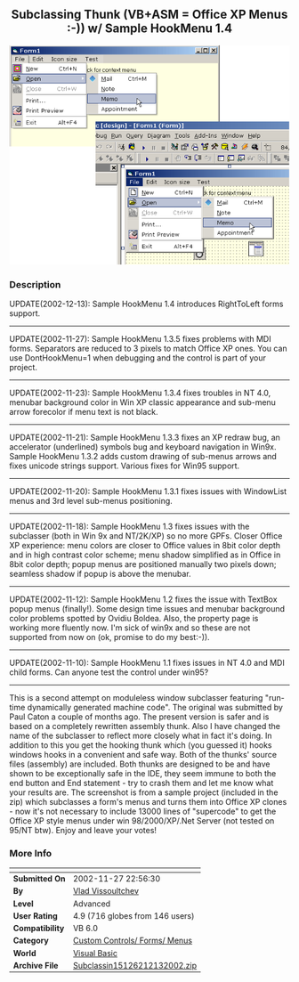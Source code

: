 ﻿<div align="center">

## Subclassing Thunk \(VB\+ASM = Office XP Menus  :\-\)\) w/ Sample HookMenu 1\.4

<img src="PIC200211810211887.gif">
</div>

### Description

UPDATE(2002-12-13): Sample HookMenu 1.4 introduces RightToLeft forms support.

----

UPDATE(2002-11-27): Sample HookMenu 1.3.5 fixes problems with MDI forms. Separators are reduced to 3 pixels to match Office XP ones. You can use DontHookMenu=1 when debugging and the control is part of your project.

----

UPDATE(2002-11-23): Sample HookMenu 1.3.4 fixes troubles in NT 4.0, menubar background color in Win XP classic appearance and sub-menu arrow forecolor if menu text is not black.

----

UPDATE(2002-11-21): Sample HookMenu 1.3.3 fixes an XP redraw bug, an accelerator (underlined) symbols bug and keyboard navigation in Win9x. Sample HookMenu 1.3.2 adds custom drawing of sub-menus arrows and fixes unicode strings support. Various fixes for Win95 support.

----

UPDATE(2002-11-20): Sample HookMenu 1.3.1 fixes issues with WindowList menus and 3rd level sub-menus positioning.

----

UPDATE(2002-11-18): Sample HookMenu 1.3 fixes issues with the subclasser (both in Win 9x and NT/2K/XP) so no more GPFs. Closer Office XP experience: menu colors are closer to Office values in 8bit color depth and in high contrast color scheme; menu shadow simplified as in Office in 8bit color depth; popup menus are positioned manually two pixels down; seamless shadow if popup is above the menubar.

----

UPDATE(2002-11-12): Sample HookMenu 1.2 fixes the issue with TextBox popup menus (finally!). Some design time issues and menubar background color problems spotted by Ovidiu Boldea. Also, the property page is working more fluently now. I'm sick of win9x and so these are not supported from now on (ok, promise to do my best:-)).

----

UPDATE(2002-11-10): Sample HookMenu 1.1 fixes issues in NT 4.0 and MDI child forms. Can anyone test the control under win95?

----

This is a second attempt on moduleless window subclasser featuring "run-time dynamically generated machine code". The original was submitted by Paul Caton a couple of months ago. The present version is safer and is based on a completely rewritten assembly thunk. Also I have changed the name of the subclasser to reflect more closely what in fact it's doing. In addition to this you get the hooking thunk which (you guessed it) hooks windows hooks in a convenient and safe way. Both of the thunks' source files (assembly) are included. Both thunks are designed to be and have shown to be exceptionally safe in the IDE, they seem immune to both the end button and End statement - try to crash them and let me know what your results are. The screenshot is from a sample project (included in the zip) which subclasses a form's menus and turns them into Office XP clones - now it's not necessary to include 13000 lines of "supercode" to get the Office XP style menus under win 98/2000/XP/.Net Server (not tested on 95/NT btw). Enjoy and leave your votes!
 
### More Info
 


<span>             |<span>
---                |---
**Submitted On**   |2002-11-27 22:56:30
**By**             |[Vlad Vissoultchev](https://github.com/Planet-Source-Code/PSCIndex/blob/master/ByAuthor/vlad-vissoultchev.md)
**Level**          |Advanced
**User Rating**    |4.9 (716 globes from 146 users)
**Compatibility**  |VB 6\.0
**Category**       |[Custom Controls/ Forms/  Menus](https://github.com/Planet-Source-Code/PSCIndex/blob/master/ByCategory/custom-controls-forms-menus__1-4.md)
**World**          |[Visual Basic](https://github.com/Planet-Source-Code/PSCIndex/blob/master/ByWorld/visual-basic.md)
**Archive File**   |[Subclassin15126212132002\.zip](https://github.com/Planet-Source-Code/vlad-vissoultchev-subclassing-thunk-vb-asm-office-xp-menus-w-sample-hookmenu-1-4__1-40518/archive/master.zip)








